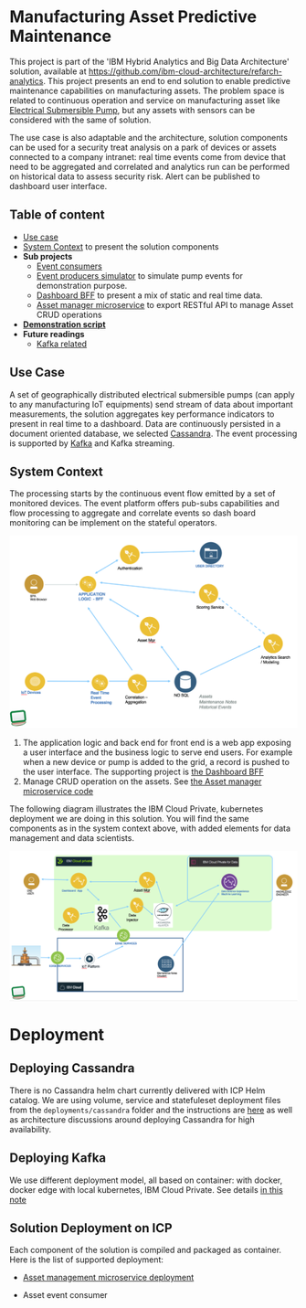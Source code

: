 # Manufacturing Asset Predictive Maintenance

This project is part of the 'IBM Hybrid Analytics and Big Data Architecture' solution, available at https://github.com/ibm-cloud-architecture/refarch-analytics. This project presents an end to end solution to enable predictive maintenance capabilities on manufacturing assets.
The problem space is related to continuous operation and service on manufacturing asset like [Electrical Submersible Pump](https://en.wikipedia.org/wiki/Submersible_pump), but any assets with sensors can be considered with the same of solution.

The use case is also adaptable and the architecture, solution components can be used for a security treat analysis on a park of devices or assets connected to a company intranet: real time events come from device that need to be aggregated and correlated and analytics run can be performed on historical data to assess security risk. Alert can be published to dashboard user interface.      

## Table of content
* [Use case](#use-case)
* [System Context](#system-context) to present the solution components
* **Sub projects**
  * [Event consumers](asset-consumer/README.md)
  * [Event producers simulator](asset-event-producer/README.md) to simulate pump events for demonstration purpose.
  * [Dashboard BFF](asset-dashboard-bff/README.md) to present a mix of static and real time data.
  * [Asset manager microservice](asset-mgr-ms/README.md) to export RESTful API to manage Asset CRUD operations
* **[Demonstration script](docs/demo.md)**
* **Future readings**
  * [Kafka related](https://github.com/ibm-cloud-architecture/refarch-analytics/tree/master/docs/kafka)

## Use Case
A set of geographically distributed electrical submersible pumps (can apply to any manufacturing IoT equipments) send stream of data about important measurements, the solution aggregates key performance indicators to present in real time to a dashboard. Data are continuously persisted in a document oriented database, we selected [Cassandra](http://cassandra.apache.org/). The event processing is supported by [Kafka](http://cassandra.apache.org/) and Kafka streaming.

## System Context
The processing starts by the continuous event flow emitted by a set of monitored devices. The event platform offers pub-subs capabilities and flow processing to aggregate and correlate events so dash board monitoring can be implement on the stateful operators.

![](docs/system-ctx.png)

1. The application logic and back end for front end is a web app exposing a user interface and the business logic to serve end users. For example when a new device or pump is added to the grid, a record is pushed to the user interface. The supporting project is [the Dashboard BFF](asset-dashboard-bff/README.md)
1. Manage CRUD operation on the assets. See [the Asset manager microservice code](asset-mgr-ms/README.md)

The following diagram illustrates the IBM Cloud Private, kubernetes deployment we are doing in this solution. You will find the same components as in the system context above, with added elements for data management and data scientists.

![](docs/icp-deployment.png)

# Deployment
## Deploying Cassandra
There is no Cassandra helm chart currently delivered with ICP Helm catalog. We are using volume, service and statefuleset deployment files from the `deployments/cassandra` folder and the instructions are [here](./docs/cassandra.md) as well as architecture discussions around deploying Cassandra for high availability.

## Deploying Kafka
We use different deployment model, all based on container: with docker, docker edge with local kubernetes, IBM Cloud Private. See details [in this note](
  https://github.com/ibm-cloud-architecture/refarch-analytics/tree/master/docs/kafka#run-kafka-in-docker)

## Solution Deployment on ICP
Each component of the solution is compiled and packaged as container. Here is the list of supported deployment:
* [Asset management microservice deployment](asset-mgr-ms/README.md#deploy)



* Asset event consumer
